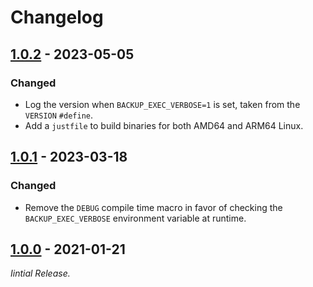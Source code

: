 # Changelog

## [1.0.2] - 2023-05-05

### Changed

- Log the version when `BACKUP_EXEC_VERBOSE=1` is set, taken from the `VERSION` `#define`.
- Add a `justfile` to build binaries for both AMD64 and ARM64 Linux.

## [1.0.1] - 2023-03-18

### Changed

- Remove the `DEBUG` compile time macro in favor of checking the `BACKUP_EXEC_VERBOSE` environment variable at runtime.

## [1.0.0] - 2021-01-21

_Iintial Release._

[1.0.2]: https://github.com/ddribin/backup-exec/releases/tag/v1.0.2
[1.0.1]: https://github.com/ddribin/backup-exec/releases/tag/v1.0.1
[1.0.0]: https://github.com/ddribin/backup-exec/releases/tag/v1.0.0
